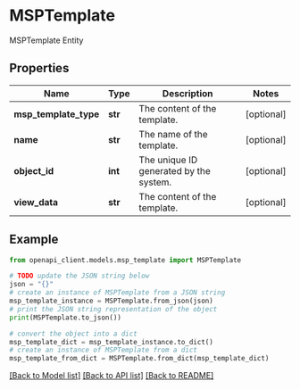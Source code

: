 # MSPTemplate

MSPTemplate Entity

## Properties

Name | Type | Description | Notes
------------ | ------------- | ------------- | -------------
**msp_template_type** | **str** | The content of the template. | [optional] 
**name** | **str** | The name of the template. | [optional] 
**object_id** | **int** | The unique ID generated by the system. | [optional] 
**view_data** | **str** | The content of the template. | [optional] 

## Example

```python
from openapi_client.models.msp_template import MSPTemplate

# TODO update the JSON string below
json = "{}"
# create an instance of MSPTemplate from a JSON string
msp_template_instance = MSPTemplate.from_json(json)
# print the JSON string representation of the object
print(MSPTemplate.to_json())

# convert the object into a dict
msp_template_dict = msp_template_instance.to_dict()
# create an instance of MSPTemplate from a dict
msp_template_from_dict = MSPTemplate.from_dict(msp_template_dict)
```
[[Back to Model list]](../README.md#documentation-for-models) [[Back to API list]](../README.md#documentation-for-api-endpoints) [[Back to README]](../README.md)


